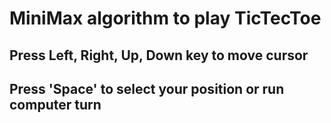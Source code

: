 # MiniMax algorithm to play TicTecToe

## Press Left, Right, Up, Down key to move cursor
## Press 'Space' to select your position or run computer turn